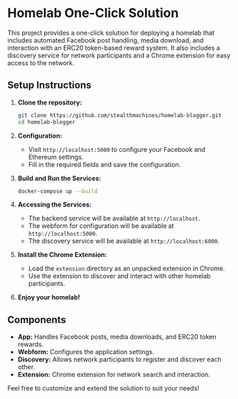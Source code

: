 # Homelab One-Click Solution

This project provides a one-click solution for deploying a homelab that includes automated Facebook post handling, media download, and interaction with an ERC20 token-based reward system. It also includes a discovery service for network participants and a Chrome extension for easy access to the network.

## Setup Instructions

1. **Clone the repository:**
    ```bash
    git clone https://github.com/stealthmachines/homelab-blogger.git
    cd homelab-blogger
    ```

2. **Configuration:**
   - Visit `http://localhost:5000` to configure your Facebook and Ethereum settings.
   - Fill in the required fields and save the configuration.

3. **Build and Run the Services:**
    ```bash
    docker-compose up --build
    ```

4. **Accessing the Services:**
   - The backend service will be available at `http://localhost`.
   - The webform for configuration will be available at `http://localhost:5000`.
   - The discovery service will be available at `http://localhost:6000`.

5. **Install the Chrome Extension:**
   - Load the `extension` directory as an unpacked extension in Chrome.
   - Use the extension to discover and interact with other homelab participants.

6. **Enjoy your homelab!**

## Components

- **App:** Handles Facebook posts, media downloads, and ERC20 token rewards.
- **Webform:** Configures the application settings.
- **Discovery:** Allows network participants to register and discover each other.
- **Extension:** Chrome extension for network search and interaction.

Feel free to customize and extend the solution to suit your needs!
